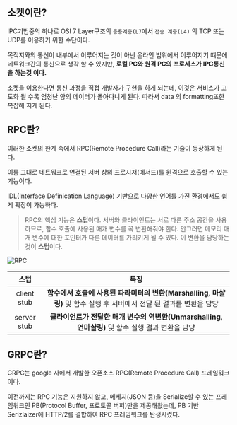 ## 소켓이란?

IPC기법중의 하나로 OSI 7 Layer구조의 `응용계층(L7`에서
`전송 계층(L4)` 의 TCP 또는 UDP를 이용하기 위한 수단이다.

목적지와의 통신이 내부에서 이루어지는 것이 아닌 온라인 범위에서 이루어지기 떄문에 네트워크간의 통신으로 생각 할 수 있지만, **로컬 PC와 원격 PC의 프로세스가 IPC통신을 하는것 이다.**

소켓을 이용한다면 통신 과정을 직접 개발자가 구현을 하게 되는데, 이것은 서비스가 고도화 될 수록 엄청난 양의 데이터가 돌아다니게 된다. 따라서 data 의 formatting또한 복잡해 지게 된다.

## RPC란?

이러한 소켓의 한계 속에서 RPC(Remote Procedure Call)라는 기술이 등장하게 된다.

이름 그대로 네트워크로 연결된 서버 상의 프로시저(메서드)를 원격으로 호출할 수 있는 기능이다.

IDL(Interface Definication Language) 기반으로 다양한 언어를 가진 환경에서도 쉽게 확장이 가능하다.

> RPC의 핵심 기능은 **스텁**이다.
> 서버와 클라이언트는 서로 다른 주소 공간을 사용 하므로, 함수 호출에 사용된 매개 변수를 꼭 변환해줘야 한다. 안그러면 메모리 매개 변수에 대한 포인터가 다른 데이터를 가리키게 될 수 있다. 이 변환을 담당하는 것이 **스텁**이다.

![RPC](../../source/RPC.jpeg)

|    스텁     |                                                        특징                                                         |
| :---------: | :-----------------------------------------------------------------------------------------------------------------: |
| client stub | **함수에서 호출에 사용된 파라미터의 변환(Marshalling, 마샬링)** 및 함수 실행 후 서버에서 전달 된 결과를 변환을 담당 |
| server stub |          **클라이언트가 전달한 매개 변수의 역변환(Unmarshalling, 언마샬링)** 및 함수 실행 결과 변환을 담당          |

## GRPC란?

GRPC는 google 사에서 개발한 오픈소스 RPC(Remote Procedure Call) 프레임워크이다.

이전까지는 RPC 기능은 지원하지 않고, 메세지(JSON 등)을 Serialize할 수 있는 프레임워크인 PB(Protocol Buffer, 프로토콜 버퍼)만을 제공해왔는데, PB 기반 Serizlaizer에 HTTP/2를 결합하여 RPC 프레임워크를 탄생시켰다.
